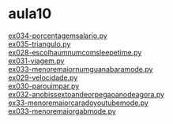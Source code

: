 # aula10 
<a href='https://gabrielryanft.github.io/learning/cursoemvideo/python/exerciciospython/aula10/ex034-porcentagemsalario.py/' target='_blank' rel='next'>ex034-porcentagemsalario.py</a><br/>
<a href='https://gabrielryanft.github.io/learning/cursoemvideo/python/exerciciospython/aula10/ex035-triangulo.py/' target='_blank' rel='next'>ex035-triangulo.py</a><br/>
<a href='https://gabrielryanft.github.io/learning/cursoemvideo/python/exerciciospython/aula10/ex028-escolhaumnumcomsleepetime.py/' target='_blank' rel='next'>ex028-escolhaumnumcomsleepetime.py</a><br/>
<a href='https://gabrielryanft.github.io/learning/cursoemvideo/python/exerciciospython/aula10/ex031-viagem.py/' target='_blank' rel='next'>ex031-viagem.py</a><br/>
<a href='https://gabrielryanft.github.io/learning/cursoemvideo/python/exerciciospython/aula10/ex033-menoremaiornumguanabaramode.py/' target='_blank' rel='next'>ex033-menoremaiornumguanabaramode.py</a><br/>
<a href='https://gabrielryanft.github.io/learning/cursoemvideo/python/exerciciospython/aula10/ex029-velocidade.py/' target='_blank' rel='next'>ex029-velocidade.py</a><br/>
<a href='https://gabrielryanft.github.io/learning/cursoemvideo/python/exerciciospython/aula10/ex030-parouimpar.py/' target='_blank' rel='next'>ex030-parouimpar.py</a><br/>
<a href='https://gabrielryanft.github.io/learning/cursoemvideo/python/exerciciospython/aula10/ex032-anobissextoandeorpegaoanodeagora.py/' target='_blank' rel='next'>ex032-anobissextoandeorpegaoanodeagora.py</a><br/>
<a href='https://gabrielryanft.github.io/learning/cursoemvideo/python/exerciciospython/aula10/ex33-menoremaiorcaradoyoutubemode.py/' target='_blank' rel='next'>ex33-menoremaiorcaradoyoutubemode.py</a><br/>
<a href='https://gabrielryanft.github.io/learning/cursoemvideo/python/exerciciospython/aula10/ex033-menoremaiorgabmode.py/' target='_blank' rel='next'>ex033-menoremaiorgabmode.py</a><br/>
